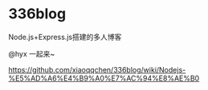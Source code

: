 # 336blog
Node.js+Express.js搭建的多人博客

@hyx 一起来~

https://github.com/xiaoqqchen/336blog/wiki/Nodejs-%E5%AD%A6%E4%B9%A0%E7%AC%94%E8%AE%B0
